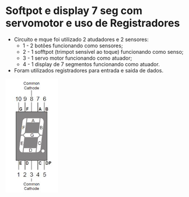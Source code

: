 # Softpot e display 7 seg com servomotor e uso de Registradores

* Circuito e mque foi utilizado 2 atudadores e 2 sensores:
  * 1 - 2 botões funcionando como sensores;
  * 2 - 1 sofftpot (trimpot sensível ao toque) funcionando como senso;
  * 3 - 1 servo motor funcionando como atuador;
  * 4 - 1 display de 7 segmentos funcionando como atuador.
* Foram utilizados registradores para entrada e saida de dados.
  
  

![](./Display-7-segmentos.jpg)

  

<!--
By Alisson Cavalcante e Silva
23/09/2018
-->
